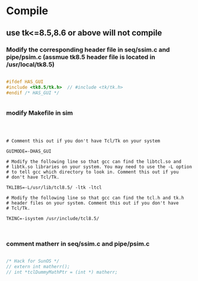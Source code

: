 
# Compile 

## use tk<=8.5,8.6 or above will not compile

### Modify the corresponding header file in seq/ssim.c and pipe/psim.c (assmue tk8.5 header file is located in /usr/local/tk8.5)

```c++

#ifdef HAS_GUI
#include <tk8.5/tk.h>  // #include <tk/tk.h>
#endif /* HAS_GUI */



```


### modify Makefile in sim


```mak



# Comment this out if you don't have Tcl/Tk on your system

GUIMODE=-DHAS_GUI 

# Modify the following line so that gcc can find the libtcl.so and
# libtk.so libraries on your system. You may need to use the -L option
# to tell gcc which directory to look in. Comment this out if you
# don't have Tcl/Tk.

TKLIBS=-L/usr/lib/tcl8.5/ -ltk -ltcl

# Modify the following line so that gcc can find the tcl.h and tk.h
# header files on your system. Comment this out if you don't have
# Tcl/Tk.

TKINC=-isystem /usr/include/tcl8.5/



```

### comment matherr in seq/ssim.c and pipe/psim.c

```c++

/* Hack for SunOS */
// extern int matherr();
// int *tclDummyMathPtr = (int *) matherr;



```

